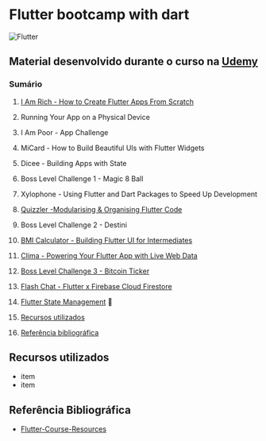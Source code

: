 # Flutter bootcamp with dart

![Flutter](https://flutter.dev/assets/homepage/news-2-599aefd56e8aa903ded69500ef4102cdd8f988dab8d9e4d570de18bdb702ffd4.png)

## Material desenvolvido durante o curso na [Udemy](https://www.udemy.com/course/flutter-bootcamp-with-dart/)

### Sumário

1. [I Am Rich - How to Create Flutter Apps From Scratch](#)

1. Running Your App on a Physical Device

1. I Am Poor - App Challenge

1. MiCard - How to Build Beautiful UIs with Flutter Widgets

1. Dicee - Building Apps with State

1. Boss Level Challenge 1 - Magic 8 Ball

1. Xylophone - Using Flutter and Dart Packages to Speed Up Development

1. [Quizzler -Modularising & Organising Flutter Code](#)

1. Boss Level Challenge 2 - Destini

1. [BMI Calculator - Building Flutter UI for Intermediates](#)

1. [Clima - Powering Your Flutter App with Live Web Data](#)

1. [Boss Level Challenge 3 - Bitcoin Ticker](#)

1. [Flash Chat - Flutter x Firebase Cloud Firestore](#)

1. [Flutter State Management](#) :star2:

1. [Recursos utilizados](#recursos-utilizados)
1. [Referência bibliográfica](#referência-bibliográfica)

## Recursos utilizados
* item
* item

## Referência Bibliográfica

* [Flutter-Course-Resources](https://github.com/londonappbrewery/Flutter-Course-Resources)
